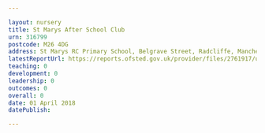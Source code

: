 ```yaml
---

layout: nursery
title: St Marys After School Club
urn: 316799
postcode: M26 4DG
address: St Marys RC Primary School, Belgrave Street, Radcliffe, Manchester, M26 4DG
latestReportUrl: https://reports.ofsted.gov.uk/provider/files/2761917/urn/316799.pdf
teaching: 0
development: 0
leadership: 0
outcomes: 0
overall: 0
date: 01 April 2018 
datePublish: 

---
```

